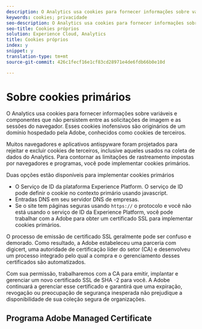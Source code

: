 ```yaml
---
description: O Analytics usa cookies para fornecer informações sobre variáveis e componentes que não persistem entre as solicitações de imagem e as sessões do navegador.
keywords: cookies; privacidade
seo-description: O Analytics usa cookies para fornecer informações sobre variáveis e componentes que não persistem entre as solicitações de imagem e as sessões do navegador.
seo-title: Cookies próprios
solution: Experience Cloud, Analytics
title: Cookies próprios
index: y
snippet: y
translation-type: tm+mt
source-git-commit: 426c1fecf16e1cf83cd28971e4de6fdb66b0e10d

---
```



# Sobre cookies primários

O Analytics usa cookies para fornecer informações sobre variáveis e componentes que não persistem entre as solicitações de imagem e as sessões do navegador. Esses cookies inofensivos são originários de um domínio hospedado pela Adobe, conhecidos como cookies de terceiros.

Muitos navegadores e aplicativos antispyware foram projetados para rejeitar e excluir cookies de terceiros, inclusive aqueles usados na coleta de dados do Analytics. Para contornar as limitações de rastreamento impostas por navegadores e programas, você pode implementar cookies primários.

Duas opções estão disponíveis para implementar cookies primários

* O Serviço de ID da plataforma Experience Platform. O serviço de ID pode definir o cookie no contexto primário usando javascript.
* Entradas DNS em seu servidor DNS de empresas.
* Se o site tem páginas seguras usando `https://` o protocolo e você não está usando o serviço de ID da Experience Platform, você pode trabalhar com a Adobe para obter um certificado SSL para implementar cookies primários.

O processo de emissão de certificado SSL geralmente pode ser confuso e demorado. Como resultado, a Adobe estabeleceu uma parceria com digicert, uma autoridade de certificação líder do setor (CA) e desenvolveu um processo integrado pelo qual a compra e o gerenciamento desses certificados são automatizados.

Com sua permissão, trabalharemos com a CA para emitir, implantar e gerenciar um novo certificado SSL de SHA -2 para você. A Adobe continuará a gerenciar esse certificado e garantirá que uma expiração, revogação ou preocupação de segurança inesperada não prejudique a disponibilidade de sua coleção segura de organizações.

## Programa Adobe Managed Certificate
